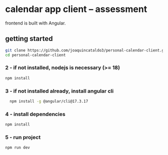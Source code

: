 # calendar app client – assessment
frontend is built with Angular.

## getting started
```bash
git clone https://github.com/joaquincataldo3/personal-calendar-client.git
cd personal-calendar-client
```

### 2 - if not installed, nodejs is necessary (>= 18)
```bash
npm install
```

### 3 - if not installed already, install angular cli
```bash
  npm install -g @angular/cli@17.3.17
```

### 4 - install dependencies
```bash
npm install
```

### 5 - run project
```bash
npm run dev
```
